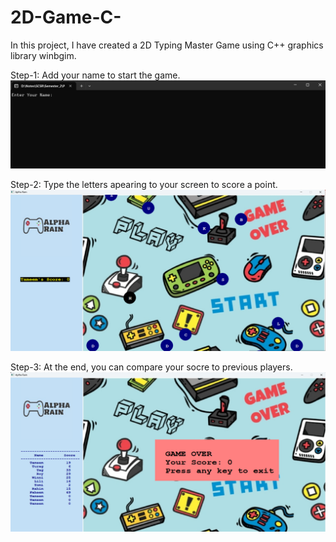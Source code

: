 # 2D-Game-C-
In this project, I have created a 2D Typing Master Game using C++ graphics library winbgim.

Step-1:
Add your name to start the game.
![My Image](results/1.png)

Step-2:
Type the letters apearing to your screen to score a point.
![My Image](results/2.png)

Step-3:
At the end, you can compare your socre to previous players.
![My Image](results/3.png)
